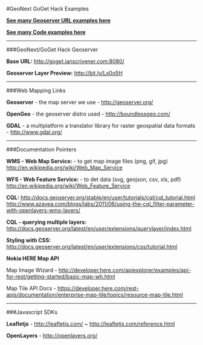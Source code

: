 #GeoNext GoGet Hack Examples


**[See many Geoserver URL examples here](https://github.com/ianscrivener/geonext-goget-hack-examples/blob/gh-pages/example-urls.md "")**


**[See many Code examples here](https://github.com/ianscrivener/geonext-goget-hack-examples/blob/gh-pages/code-examples.md "")**

---
###GeoNext/GoGet Hack Geoserver

**Base URL:** http://goget.ianscrivener.com:8080/

**Geoserver Layer Preview:** http://bit.ly/Lx0o5H




---
###Web Mapping Links

**Geoserver** - the map server we use - http://geoserver.org/ 

**OpenGeo** - the geoserver distro used - http://boundlessgeo.com/

**GDAL** - a multiplatform a translator library for raster geospatial data formats - http://www.gdal.org/

---
###Documentation Pointers

**WMS - Web Map Service:** - to get map image files (png, gif, jpg)
http://en.wikipedia.org/wiki/Web_Map_Service

**WFS - Web Feature Service:** - to det data (svg, geojson, csv, xls, pdf)
http://en.wikipedia.org/wiki/Web_Feature_Service

**CQL:** 
http://docs.geoserver.org/stable/en/user/tutorials/cql/cql_tutorial.html
 http://www.azavea.com/blogs/labs/2011/06/using-the-cql_filter-parameter-with-openlayers-wms-layers/

**CQL - querying multiple layers:** http://docs.geoserver.org/latest/en/user/extensions/querylayer/index.html

**Styling with CSS:**
http://docs.geoserver.org/latest/en/user/extensions/css/tutorial.html

**Nokia HERE Map API**

Map Image Wizard - http://developer.here.com/apiexplorer/examples/api-for-rest/getting-started/basic-map-wh.html

Map Tile API Docs - https://developer.here.com/rest-apis/documentation/enterprise-map-tile/topics/resource-map-tile.html




---
###Javascript SDKs

**Leafletjs** - http://leafletjs.com/ ~ http://leafletjs.com/reference.html

**OpenLayers** - http://openlayers.org/
      


